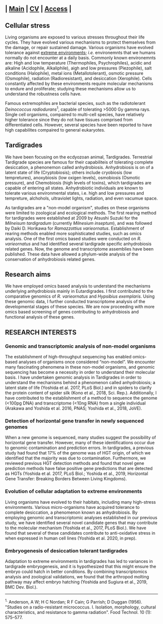 | [Main](README.md) | [CV](CV.md) | [Access](access.md) | 
---------------------------------------------------------

## Cellular stress 
  Living organisms are exposed to various stresses throughout their life cycles. They have evolved various mechanisms to protect themselves from the damage, or repair sustained damage. Various organisms have evolved tolerance against [extreme environments](https://en.wikipedia.org/wiki/Extremophile); *i.e.* environemnts that we humans normally do not encounter at a daily basis. Commonly known environemnts are: High and low temperature (Thermophiles, Psychrophiles), acidic and alkaline (Acidophile, Alkaliphile), aigh and low pressures (Piezophile), salt conditions (Halophile), metal ions (Metallotolerant), osmotic pressure (Osmophile), radiation (Radioresistant), and desiccation (Xerophile). Cells constantly affected by these environments require molecular mechanisms to endure and proliferate; studying these mechanisms allow us to understand the robustness cells have.
  
  Famous extremophiles are bacterial species, such as the radiotolerant *Deinococcus radiodurans*<sup>1</sup>, capable of tolerating >5000 Gy gamma rays. Single cell organisms, compaired to multi-cell species, have relatively higher tolerance since they do not have tissues comprised from differentiated cells. However, several species have been reported to have high capabilites compaired to general eukaryotes. 

## Tardigrades 
  We have been focusing on the ecdyozoan animal, Tardigrades. Terrestrial Tardigrade species are famous for their capabiliteis of tolerating complete desiccation, a phenonemon called anhydrobiosis. Anhydrobiosis is on of a latent state of life (Cryptobiosis); others include cryobiosis (low tempretures), anoxybiosis (low oxigen levels), osmobiosis (Osmotic pressure), and Chemobiosis (high levels of toxins), which tardigrades are capable of entering all states. Anhydrobiotic individuals are known to tolerate various environmental states, i.e. high and low pressures and tempreture, alchohols, ultraviolet lights, radiation, and even vacumue space. 
  
  As tardigrades are a "non-model organism", studies on these organisms were limited to zoological and ecological methods. The first rearing method for tardigrades were established at 2009 by Atsushi Suzuki for the *Milneisum tardigradum* (currently *Milnesium inseptum*), and was followed by Daiki D. Horikawa for *Ramazzottius varieornatus*. Establishment of rearing methods enabled more sophisticated studies, such as omics analysis. One of the first omics based studies were conducted on *R. varieornatus* and had identified several tardigrade specific anhydrobiosis related genes. Now, the genome and transcriptome assemblies  have been published. These data have allowed a phylum-wide analysis of the conservation of anhydrobiosis related genes.

## Research aims
  We have employed omics based analysis to understand the mechanisms underlying anhydrobiosis mainly in Eutardigrades. I  first contributed to the comparative genomics of *R. varieornatus* and *Hypsibius exemplaris*. Using these genomic data, I further conducted transcriptome analysis of the developmental stages of these species. We are now proceeding with more omics based screening of genes contributing to anhydrobiosis and functional analysis of these genes.
  
  
## RESEARCH INTERESTS
### Genomic and transcriptomic analysis of non-model organisms
The establishment of high-throughput sequencing has enabled omics-based analyses of organisms once considered “non-model”. We encounter many fascinating phenomena in these non-model organisms, and genomic sequencing has become a necessity in order to understand their molecular basis. I have undertaken genomic analysis in Tardigrades in order to understand the mechanisms behind a phenomenon called anhydrobiosis; a latent state of life (Yoshida et al. 2017, PLoS Biol.) and in spiders to clarify the protein content of spider silk (Kono et al., 2018, Sci. Rep.). Additionally, I have contributed to the establishment of a method to sequence the genome (<100pg DNA) and transcriptome (<10ng RNA) from a single individual (Arakawa and Yoshida et al. 2016, PNAS; Yoshida et al., 2018, JoVE). 

### Detection of horizontal gene transfer in newly sequenced genomes
When a new genome is sequenced, many studies suggest the possibility of horizontal gene transfer. However, many of these identifications occur due to genomic contamination and prediction errors. In tardigrades, a previous study had found that 17% of the genome was of HGT origin, of which we identified that the majority was due to contamination. Furthermore, we reviewed previous HGT detection methods and found that novel gene prediction methods have false positive gene predictions that are detected as HGTs (Yoshida et al. 2017, PLoS Biol.; Yoshida et al., 2019, Horizontal Gene Transfer: Breaking Borders Between Living Kingdoms).

### Evolution of cellular adaptation to extreme environments
Living organisms have evolved to their habitats, including many high-stress environments. Various micro-organisms have acquired tolerance to complete desiccation, a phenomenon known as anhydrobiosis. By employing genomic and transcriptomic analyses established in our previous study, we have identified several novel candidate genes that may contribute to the molecular mechanism (Yoshida et al., 2017, PLoS Biol.). We have found that several of these candidates contribute to anti-oxidative stress in when expressed in human cell lines (Yoshida et al. 2020, in prep). 

### Embryogenesis of desiccation tolerant tardigrades
Adaptation to extreme environments in tardigrades has led to variances in tardigrade embryogenesis, and it is hypothesized that this might ensure the embryo could hatch in better conditions. By combining transcriptomics analysis and zoological validations, we found that the arthropod molting pathway may affect embryo hatching (Yoshida and Sugiura et al., 2019, BMC Dev. Biol.).  


---------
<sup>1.</sup> Anderson, A W; H C Nordan; R F Cain; G Parrish; D Duggan (1956). "Studies on a radio-resistant micrococcus. I. Isolation, morphology, cultural characteristics, and resistance to gamma radiation". Food Technol. 10 (1): 575–577.


